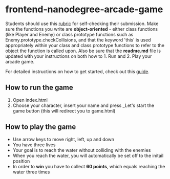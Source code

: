frontend-nanodegree-arcade-game
===============================

Students should use this [rubric](https://review.udacity.com/#!/projects/2696458597/rubric) for self-checking their submission. Make sure the functions you write are **object-oriented** - either class functions (like Player and Enemy) or class prototype functions such as Enemy.prototype.checkCollisions, and that the keyword 'this' is used appropriately within your class and class prototype functions to refer to the object the function is called upon. Also be sure that the **readme.md** file is updated with your instructions on both how to 1. Run and 2. Play your arcade game.

For detailed instructions on how to get started, check out this [guide](https://docs.google.com/document/d/1v01aScPjSWCCWQLIpFqvg3-vXLH2e8_SZQKC8jNO0Dc/pub?embedded=true).

## How to run the game
1. Open index.html
2. Choose your character, insert your name and press _Let's start the game button (this will redirect you to game.html)

## How to play the game
* Use arrow keys to move right, left, up and down
* You have three lives
* Your goal is to reach the water without colliding with the enemies
* When you reach the water, you will automatically be set off to the initail position
* In order to **win** you have to collect **60 points**, which equals reaching the water three times
